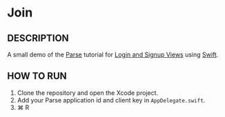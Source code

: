 Join
=====

## DESCRIPTION

A small demo of the [Parse](http://parse.com) tutorial for [Login and Signup Views](https://www.parse.com/tutorials/login-and-signup-views) using [Swift](https://developer.apple.com/swift/).

## HOW TO RUN

1. Clone the repository and open the Xcode project.
1. Add your Parse application id and client key in `AppDelegate.swift`.
1. ⌘ R
